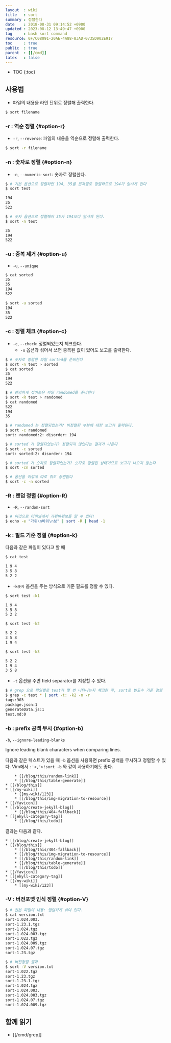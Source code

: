 ```yaml
---
layout  : wiki
title   : sort
summary : 정렬한다
date    : 2018-08-31 09:14:52 +0900
updated : 2023-08-12 13:49:47 +0900
tag     : bash sort command
resource: 0F/C08091-20AE-4A88-83AD-0735D902E917
toc     : true
public  : true
parent  : [[/cmd]]
latex   : false
---
```

* TOC
{:toc}

## 사용법

* 파일의 내용을 라인 단위로 정렬해 출력한다.

```sh
$ sort filename
```

### -r : 역순 정렬 {#option-r}

- `-r`, `--reverse`: 파일의 내용을 역순으로 정렬해 출력한다.

```sh
$ sort -r filename
```

### -n : 숫자로 정렬 {#option-n}

* `-n`, `--numeric-sort`: 숫자로 정렬한다.

```sh
$ # 기본 옵션으로 정렬하면 194, 35를 문자열로 정렬하므로 194가 앞서게 된다
$ sort test

194
35
522

$ # 숫자 옵션으로 정렬해야 35가 194보다 앞서게 된다.
$ sort -n test

35
194
522
```

### -u : 중복 제거 {#option-u}

* `-u`, `--unique`

```sh
$ cat sorted
35
35
194
522

$ sort -u sorted
194
35
522
```

### -c : 정렬 체크 {#option-c}

* `-c`, `--check`: 정렬되었는지 체크한다.
    * `-u` 옵션과 섞어서 쓰면 중복된 값이 있어도 보고를 출력한다.

```sh
$ # 숫자로 정렬한 파일 sorted를 준비한다
$ sort -n test > sorted
$ cat sorted
35
194
522

$ # 랜덤하게 섞어놓은 파일 randomed를 준비한다
$ sort -R test > randomed
$ cat randomed
522
194
35

$ # randomed 는 정렬되었는가? 비정렬된 부분에 대한 보고가 출력된다.
$ sort -c randomed
sort: randomed:2: disorder: 194

$ # sorted 가 정렬되었는가? 정렬되지 않았다는 결과가 나온다
$ sort -c sorted
sort: sorted:2: disorder: 194

$ # sorted 가 숫자로 정렬되었는가? 숫자로 정렬된 상태이므로 보고가 나오지 않는다
$ sort -cn sorted

$ # 옵션을 이렇게 따로 줘도 상관없다
$ sort -c -n sorted
```

### -R : 랜덤 정렬 {#option-R}

* `-R`, `--random-sort`

```sh
$ # 이것으로 터미널에서 가위바위보를 할 수 있다!
$ echo -e "가위\n바위\n보" | sort -R | head -1
```

### -k : 필드 기준 정렬 {#option-k}

다음과 같은 파일이 있다고 할 때

```sh
$ cat test

1 9 4
3 5 8
5 2 2
```

* `-k숫자` 옵션을 주는 방식으로 기준 필드를 정할 수 있다.

```sh
$ sort test -k1

1 9 4
3 5 8
5 2 2

$ sort test -k2

5 2 2
3 5 8
1 9 4

$ sort test -k3

5 2 2
1 9 4
3 5 8
```

* `-t` 옵션을 주면 field separator를 지정할 수 있다.

```sh
$ # grep 으로 파일별로 test가 몇 번 나타나는지 체크한 후, sort로 빈도수 기준 정렬
$ grep -c test * | sort -t: -k2 -n -r
tags:903
package.json:1
generateData.js:1
test.md:0
```

### -b : prefix 공백 무시 {#option-b}

>
`-b`, `--ignore-leading-blanks`
>
Ignore leading blank characters when comparing lines.


다음과 같은 텍스트가 있을 때 `-b` 옵션을 사용하면 prefix 공백을 무시하고 정렬할 수 있다. Vim에서 `:'<,'>!sort -b` 와 같이 사용하기에도 좋다.

```text
    * [[/blog/this/random-link]]
    * [[/blog/this/table-generate]]
* [[/blog/this]]
* [[/my-wiki]]
    * [[my-wiki/123]]
    * [[/blog/this/img-migration-to-resource]]
* [[/favicon]]
* [[/blog/create-jekyll-blog]]
    * [[/blog/this/404-fallback]]
* [[jekyll-category-tag]]
    * [[/blog/this/todo]]
```

결과는 다음과 같다.

```text
* [[/blog/create-jekyll-blog]]
* [[/blog/this]]
    * [[/blog/this/404-fallback]]
    * [[/blog/this/img-migration-to-resource]]
    * [[/blog/this/random-link]]
    * [[/blog/this/table-generate]]
    * [[/blog/this/todo]]
* [[/favicon]]
* [[jekyll-category-tag]]
* [[/my-wiki]]
    * [[my-wiki/123]]
```

### -V : 버전포맷 인식 정렬 {#option-V}

```bash
$ # 원본 파일의 내용: 랜덤하게 섞여 있다.
$ cat version.txt
sort-1.024.003.
sort-1.23.1.tgz
sort-1.024.tgz
sort-1.024.003.tgz
sort-1.022.tgz
sort-1.024.009.tgz
sort-1.024.07.tgz
sort-1.23.tgz

$ # 버전정렬 결과
$ sort -V version.txt
sort-1.022.tgz
sort-1.23.tgz
sort-1.23.1.tgz
sort-1.024.tgz
sort-1.024.003.
sort-1.024.003.tgz
sort-1.024.07.tgz
sort-1.024.009.tgz
```

## 함께 읽기

- [[/cmd/grep]]

